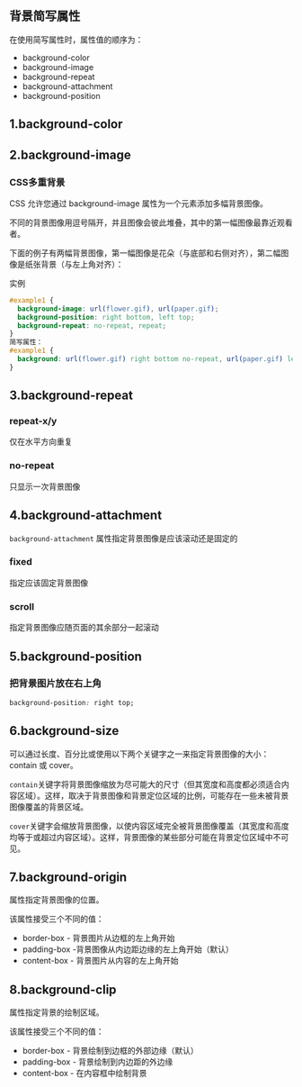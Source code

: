 ## 背景简写属性

在使用简写属性时，属性值的顺序为：

- background-color
- background-image
- background-repeat
- background-attachment
- background-position

## 1.background-color

## 2.background-image

### CSS多重背景

CSS 允许您通过 background-image 属性为一个元素添加多幅背景图像。

不同的背景图像用逗号隔开，并且图像会彼此堆叠，其中的第一幅图像最靠近观看者。

下面的例子有两幅背景图像，第一幅图像是花朵（与底部和右侧对齐），第二幅图像是纸张背景（与左上角对齐）：

实例

```css
#example1 {
  background-image: url(flower.gif), url(paper.gif);
  background-position: right bottom, left top;
  background-repeat: no-repeat, repeat;
}
简写属性：
#example1 {
  background: url(flower.gif) right bottom no-repeat, url(paper.gif) left top repeat;
}
```

## 3.background-repeat

### repeat-x/y

仅在水平方向重复

### no-repeat

只显示一次背景图像

## 4.background-attachment

`background-attachment` 属性指定背景图像是应该滚动还是固定的

### fixed

指定应该固定背景图像

### scroll

指定背景图像应随页面的其余部分一起滚动

## 5.background-position

### 把背景图片放在右上角

```css
background-position: right top;
```

## 6.background-size

可以通过长度、百分比或使用以下两个关键字之一来指定背景图像的大小：contain 或 cover。

`contain`关键字将背景图像缩放为尽可能大的尺寸（但其宽度和高度都必须适合内容区域）。这样，取决于背景图像和背景定位区域的比例，可能存在一些未被背景图像覆盖的背景区域。

`cover`关键字会缩放背景图像，以使内容区域完全被背景图像覆盖（其宽度和高度均等于或超过内容区域）。这样，背景图像的某些部分可能在背景定位区域中不可见。

## 7.background-origin

属性指定背景图像的位置。

该属性接受三个不同的值：

- border-box - 背景图片从边框的左上角开始
- padding-box -背景图像从内边距边缘的左上角开始（默认）
- content-box - 背景图片从内容的左上角开始

## 8.background-clip

属性指定背景的绘制区域。

该属性接受三个不同的值：

- border-box - 背景绘制到边框的外部边缘（默认）
- padding-box - 背景绘制到内边距的外边缘
- content-box - 在内容框中绘制背景
